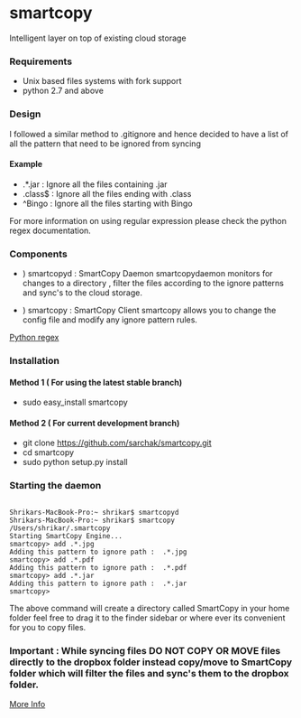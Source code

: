 smartcopy
=========

Intelligent layer on top of existing cloud storage

### Requirements
   
   * Unix based files systems with fork support
   * python 2.7 and above
   
### Design

I followed a similar method to .gitignore and hence decided to have a list of all the pattern that need to be ignored from syncing

#### Example

   * .*.jar  : Ignore all the files containing .jar
   * .class$ : Ignore all the files ending with .class
   * ^Bingo  : Ignore all the files starting with Bingo

For more information on using regular expression please check the python regex documentation.

### Components

   * ) smartcopyd : SmartCopy Daemon
smartcopydaemon monitors for changes to a directory , filter the files according to the ignore patterns and sync's to the cloud storage.

   * ) smartcopy : SmartCopy Client
smartcopy allows you to change the config file and modify any ignore pattern rules.

[Python regex](http://docs.python.org/2/library/re.html)


### Installation

#### Method 1 ( For using the latest stable branch)

   * sudo easy_install smartcopy

#### Method 2 ( For current development branch)
   * git clone https://github.com/sarchak/smartcopy.git
   * cd smartcopy
   * sudo python setup.py install 

### Starting the daemon

<pre><code>
Shrikars-MacBook-Pro:~ shrikar$ smartcopyd
Shrikars-MacBook-Pro:~ shrikar$ smartcopy
/Users/shrikar/.smartcopy
Starting SmartCopy Engine...
smartcopy> add .*.jpg
Adding this pattern to ignore path :  .*.jpg
smartcopy> add .*.pdf
Adding this pattern to ignore path :  .*.pdf
smartcopy> add .*.jar
Adding this pattern to ignore path :  .*.jar
smartcopy>
</code></pre>

  
The above command will create a directory called SmartCopy in your home folder feel free to drag it to the finder sidebar or where ever its convenient for you to copy files.

### Important : While syncing files DO NOT COPY OR MOVE files directly to the dropbox folder instead copy/move to SmartCopy folder which will filter the files and sync's them to the dropbox folder.

[More Info](http://shrikar.com/blog/2014/02/21/smartcopy-intelligent-layer-on-top-of-existing-cloud-storage/)
